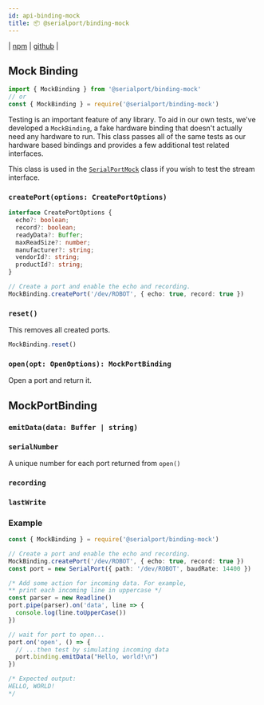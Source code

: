 ```yaml
---
id: api-binding-mock
title: 📦 @serialport/binding-mock
---
```


| [npm](https://www.npmjs.com/package/@serialport/binding-mock) | [github](https://github.com/serialport/binding-mock) |

## Mock Binding

```ts
import { MockBinding } from '@serialport/binding-mock'
// or
const { MockBinding } = require('@serialport/binding-mock')
```

Testing is an important feature of any library. To aid in our own tests, we've developed a `MockBinding`, a fake hardware binding that doesn't actually need any hardware to run. This class passes all of the same tests as our hardware based bindings and provides a few additional test related interfaces.

This class is used in the [`SerialPortMock`](api-serialport.md) class if you wish to test the stream interface.

### `createPort(options: CreatePortOptions)`

```ts
interface CreatePortOptions {
  echo?: boolean;
  record?: boolean;
  readyData?: Buffer;
  maxReadSize?: number;
  manufacturer?: string;
  vendorId?: string;
  productId?: string;
}

// Create a port and enable the echo and recording.
MockBinding.createPort('/dev/ROBOT', { echo: true, record: true })
```

### `reset()`

This removes all created ports.

```ts
MockBinding.reset()
```

### `open(opt: OpenOptions): MockPortBinding`

Open a port and return it.

## MockPortBinding

### `emitData(data: Buffer | string)`

### `serialNumber`

A unique number for each port returned from `open()`

### `recording`

### `lastWrite`

### Example

```ts
const { MockBinding } = require('@serialport/binding-mock')

// Create a port and enable the echo and recording.
MockBinding.createPort('/dev/ROBOT', { echo: true, record: true })
const port = new SerialPort({ path: '/dev/ROBOT', baudRate: 14400 })

/* Add some action for incoming data. For example,
** print each incoming line in uppercase */
const parser = new Readline()
port.pipe(parser).on('data', line => {
  console.log(line.toUpperCase())
})

// wait for port to open...
port.on('open', () => {
  // ...then test by simulating incoming data
  port.binding.emitData("Hello, world!\n")
})

/* Expected output:
HELLO, WORLD!
*/
```

```ts

```

